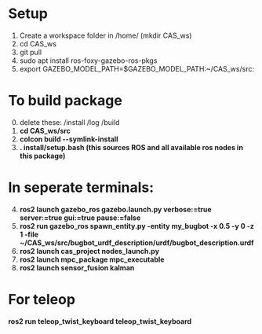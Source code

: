 # Setup
1. Create a workspace folder in /home/  (mkdir CAS_ws)
2. cd CAS_ws
3. git pull <this repo>
4. sudo apt install ros-foxy-gazebo-ros-pkgs 
5. export GAZEBO_MODEL_PATH=$GAZEBO_MODEL_PATH:~/CAS_ws/src:
# To build package
0. delete these: /install /log /build
1. **cd CAS_ws/src**
2. **colcon build --symlink-install**
3. **. install/setup.bash (this sources ROS and all available ros nodes in this package)**

# In seperate terminals: 
4. **ros2 launch gazebo_ros gazebo.launch.py verbose:=true server:=true gui:=true pause:=false**
5. **ros2 run gazebo_ros spawn_entity.py -entity my_bugbot -x 0.5 -y 0 -z 1 -file ~/CAS_ws/src/bugbot_urdf_description/urdf/bugbot_description.urdf**
6. **ros2 launch cas_project nodes_launch.py**
7. **ros2 launch mpc_package mpc_executable**
8. **ros2 launch sensor_fusion kalman**

# For teleop
**ros2 run teleop_twist_keyboard teleop_twist_keyboard**
